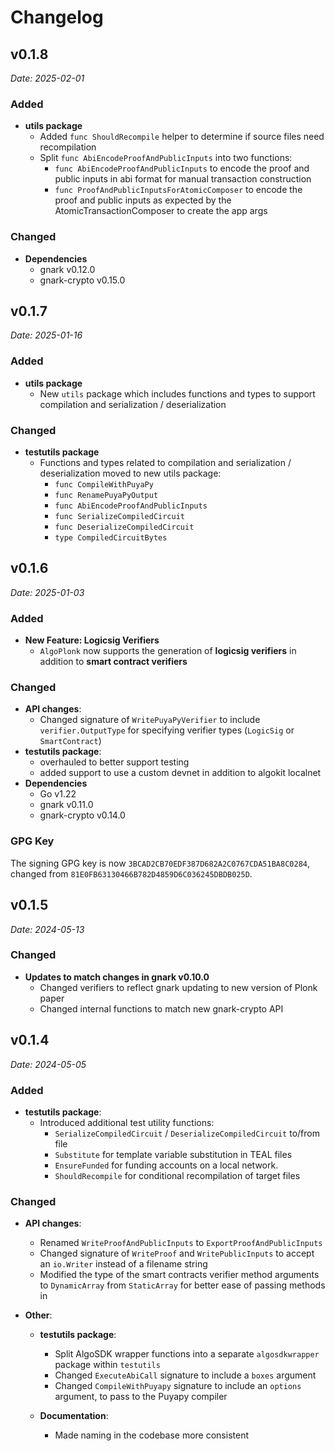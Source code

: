 # Changelog

## v0.1.8
*Date: 2025-02-01*

### Added
- **utils package**
  - Added `func ShouldRecompile` helper to determine if source files need recompilation
  - Split `func AbiEncodeProofAndPublicInputs` into two functions:
    - `func AbiEncodeProofAndPublicInputs` to encode the proof and public inputs in abi format for manual transaction construction
    - `func ProofAndPublicInputsForAtomicComposer` to encode the proof and public inputs as expected by the AtomicTransactionComposer to create the app args

### Changed
- **Dependencies**
  - gnark v0.12.0
  - gnark-crypto v0.15.0

## v0.1.7
*Date: 2025-01-16*

### Added
- **utils package**
  - New `utils` package which includes functions and types to support compilation and serialization / deserialization

### Changed
- **testutils package**
  - Functions and types related to compilation and serialization / deserialization moved to new utils package:
    - `func CompileWithPuyaPy`
    - `func RenamePuyaPyOutput`
    - `func AbiEncodeProofAndPublicInputs`
    - `func SerializeCompiledCircuit`
    - `func DeserializeCompiledCircuit`
    - `type CompiledCircuitBytes`

## v0.1.6
*Date: 2025-01-03*

### Added
- **New Feature: Logicsig Verifiers**
  - `AlgoPlonk` now supports the generation of **logicsig verifiers** in addition to **smart contract verifiers**

### Changed
- **API changes**:
  - Changed signature of `WritePuyaPyVerifier` to include `verifier.OutputType` for specifying verifier types (`LogicSig` or `SmartContract`)
- **testutils package**:
  - overhauled to better support testing
  - added support to use a custom devnet in addition to algokit localnet
- **Dependencies**
  - Go v1.22
  - gnark v0.11.0
  - gnark-crypto v0.14.0

### GPG Key
The signing GPG key is now `3BCAD2CB70EDF387D682A2C0767CDA51BA8C0284`, changed from `81E0FB63130466B782D4859D6C036245DBDB025D`.

## v0.1.5
*Date: 2024-05-13*

### Changed
- **Updates to match changes in gnark v0.10.0**
  - Changed verifiers to reflect gnark updating to new version of Plonk paper
  - Changed internal functions to match new gnark-crypto API


## v0.1.4
*Date: 2024-05-05*

### Added
- **testutils package**:
  - Introduced additional test utility functions:
    - `SerializeCompiledCircuit` / `DeserializeCompiledCircuit` to/from file
    - `Substitute` for template variable substitution in TEAL files
    - `EnsureFunded` for funding accounts on a local network.
    - `ShouldRecompile` for conditional recompilation of target files

### Changed
- **API changes**:
  - Renamed `WriteProofAndPublicInputs` to `ExportProofAndPublicInputs`
  - Changed signature of `WriteProof` and `WritePublicInputs` to accept an `io.Writer` instead of a filename string
  - Modified the type of the smart contracts verifier method arguments to `DynamicArray` from `StaticArray` for better ease of passing methods in

- **Other**:
  - **testutils package**:
    - Split AlgoSDK wrapper functions into a separate `algosdkwrapper` package within `testutils`
    - Changed `ExecuteAbiCall` signature to include a `boxes` argument
    - Changed `CompileWithPuyapy` signature to include an `options` argument, to pass to the Puyapy compiler

  - **Documentation**:
    - Made naming in the codebase more consistent
